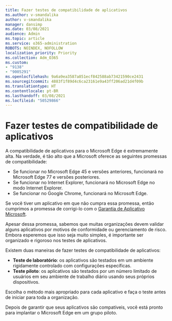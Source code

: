 ```yaml
---
title: Fazer testes de compatibilidade de aplicativos
ms.author: v-smandalika
author: v-smandalika
manager: dansimp
ms.date: 03/08/2021
audience: Admin
ms.topic: article
ms.service: o365-administration
ROBOTS: NOINDEX, NOFOLLOW
localization_priority: Priority
ms.collection: Adm_O365
ms.custom:
- "9138"
- "9005291"
ms.openlocfilehash: 9a6a9ea3587a851ecf842588ab73421590ce2431
ms.sourcegitcommit: 4883f1f89d4c6ca23161e9a43ff206ad21d4f09b
ms.translationtype: HT
ms.contentlocale: pt-BR
ms.lasthandoff: 03/08/2021
ms.locfileid: "50529866"
---
```

# <a name="do-app-compatibility-testing"></a>Fazer testes de compatibilidade de aplicativos

A compatibilidade de aplicativos para o Microsoft Edge é extremamente alta. Na verdade, é tão alto que a Microsoft oferece as seguintes promessas de compatibilidade:
- Se funcionar no Microsoft Edge 45 e versões anteriores, funcionará no Microsoft Edge 77 e versões posteriores.
- Se funcionar no Internet Explorer, funcionará no Microsoft Edge no modo Internet Explorer.
- Se funcionar no Google Chrome, funcionará no Microsoft Edge.

Se você tiver um aplicativo em que não cumpra essa promessa, então cumprimos a promessa de corrigi-lo com o [Garantia de Aplicativo Microsoft](https://www.microsoft.com/fasttrack/microsoft-365/app-assure).

Apesar dessa promessa, sabemos que muitas organizações devem validar alguns aplicativos por motivos de conformidade ou gerenciamento de risco. Embora esperemos que isso seja muito simples, é importante ser organizado e rigoroso nos testes de aplicativos.

Existem duas maneiras de fazer testes de compatibilidade de aplicativos:

- **Teste de laboratório**: os aplicativos são testados em um ambiente rigidamente controlado com configurações específicas.
- **Teste piloto**: os aplicativos são testados por um número limitado de usuários em seu ambiente de trabalho diário usando seus próprios dispositivos.

Escolha o método mais apropriado para cada aplicativo e faça o teste antes de iniciar para toda a organização.

Depois de garantir que seus aplicativos são compatíveis, você está pronto para implantar o Microsoft Edge em um grupo piloto.
